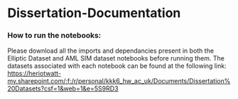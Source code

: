 # Dissertation-Documentation

### How to run the notebooks:
Please download all the imports and dependancies present in both the Elliptic Dataset and AML SIM dataset notebooks before running them. The datasets associated with each notebook can be found at the following link:  
https://heriotwatt-my.sharepoint.com/:f:/r/personal/kkk6_hw_ac_uk/Documents/Dissertation%20Datasets?csf=1&web=1&e=5S9RD3
